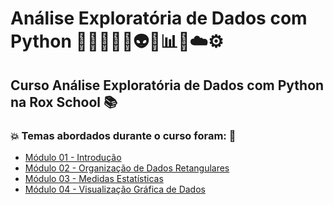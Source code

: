# Análise Exploratória de Dados com Python 👩🏻‍💻🐍🤖👽🤯📊🎲☁️⚙️
## Curso Análise Exploratória de Dados com Python na Rox School 📚
### 💥 Temas abordados durante o curso foram: 🚀
- [Módulo 01 - Introdução](https://github.com/romulovieira777/Analise_Exploratoria_de_Dados_com_Python/tree/main/Modulo_01_Introducao)
- [Módulo 02 - Organização de Dados Retangulares](https://github.com/romulovieira777/Analise_Exploratoria_de_Dados_com_Python/tree/main/Modulo_02_Organizacao_de_Dados_Retangulares)
- [Módulo 03 - Medidas Estatísticas](https://github.com/romulovieira777/Analise_Exploratoria_de_Dados_com_Python/tree/main/Modulo_03_Medidas_Estatisticas)
- [Módulo 04 - Visualização Gráfica de Dados](https://github.com/romulovieira777/Analise_Exploratoria_de_Dados_com_Python/tree/main/Modulo_04_Visualizacao_Grafica_de_Dados)
